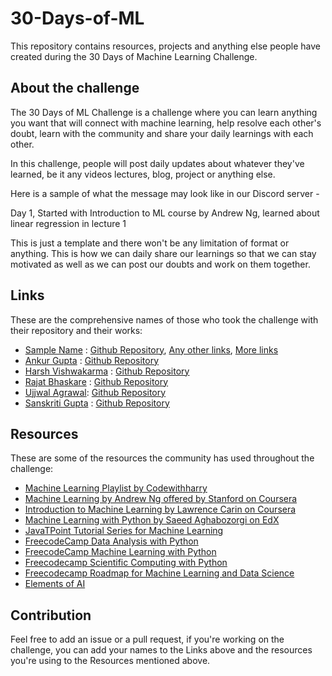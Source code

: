 # 30-Days-of-ML

This repository contains resources, projects and anything else people have created during the 30 Days of Machine Learning Challenge.

## About the challenge

The 30 Days of ML Challenge is a challenge where you can learn anything you want that will connect with machine learning, help resolve each other's doubt, learn with the community and share your daily learnings with each other.

In this challenge, people will post daily updates about whatever they've learned, be it any videos lectures, blog, project or anything else. 

Here is a sample of what the message may look like in our Discord server - 

Day 1, 
Started with Introduction to ML course by Andrew Ng, learned about linear regression in lecture 1

This is just a template and there won't be any limitation of format or anything. This is how we can daily share our learnings so that we can stay motivated as well as we can post our doubts and work on them together.

## Links 

These are the comprehensive names of those who took the challenge with their repository and their works:

- [Sample Name](https://github.com/sample-profile) : [Github Repository](https://github.com), [Any other links](https://blog.semikolan.co), [More links](https://semikolan.co)
- [Ankur Gupta](https://github.com/ankurg132) : [Github Repository](https://github.com/ankurg132/30-Days-of-ML-Semikolan)
- [Harsh Vishwakarma](https://github.com/meinhoonharsh) : [Github Repository](https://github.com/meinhoonharsh/30-Days-of-ML-Challenge)
- [Rajat Bhaskare](https://github.com/RajatBhaskare7) : [Github Repository](https://github.com/RajatBhaskare7/30-days-of-ML)
- [Ujjwal Agrawal](https://github.com/ujjwalagrawal22): [Github Repository](https://github.com/ujjwalagrawal22/30_days_ML_challenge)
- [Sanskriti Gupta](https://github.com/sanskriti1701) : [Github Repository](https://github.com/sanskriti1701/30-Days-of-ML)
## Resources

These are some of the resources the community has used throughout the challenge:

- [Machine Learning Playlist by Codewithharry](https://youtube.com/playlist?list=PLu0W_9lII9ai6fAMHp-acBmJONT7Y4BSG)
- [Machine Learning by Andrew Ng offered by Stanford on Coursera](https://www.coursera.org/learn/machine-learning)
- [Introduction to Machine Learning by Lawrence Carin on Coursera](https://www.coursera.org/learn/machine-learning-duke)
- [Machine Learning  with Python by Saeed Aghabozorgi on EdX](https://www.edx.org/course/machine-learning-with-python-a-practical-introduct)
- [JavaTPoint Tutorial Series for Machine Learning](https://www.javatpoint.com/machine-learning)
- [FreecodeCamp Data Analysis with Python](https://www.freecodecamp.org/learn/data-analysis-with-python/)
- [FreecodeCamp Machine Learning with Python](https://www.freecodecamp.org/learn/machine-learning-with-python/)
- [Freecodecamp Scientific Computing with Python](https://www.freecodecamp.org/learn/scientific-computing-with-python/)
- [Freecodecamp Roadmap for Machine Learning and Data Science](https://www.freecodecamp.org/news/first-steps-to-learn-data-science-or-ml-after-the-roadmap/)
- [Elements of AI](https://course.elementsofai.com/)

## Contribution

Feel free to add an issue or a pull request, if you're working on the challenge, you can add your names to the Links above and the resources you're using to the Resources mentioned above.
